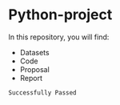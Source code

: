 # Python-project
In this repository, you will find:
+ Datasets
+ Code
+ Proposal
+ Report
```
Successfully Passed
```
